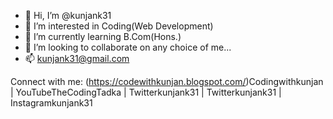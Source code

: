 - 👋 Hi, I’m @kunjank31
- 👀 I’m interested in Coding(Web Development)
- 🌱 I’m currently learning B.Com(Hons.)
- 💞️ I’m looking to collaborate on any choice of me...
- 📫 kunjank31@gmail.com

<!---
kunjank31/kunjank31 is a ✨ special ✨ repository because its `README.md` (this file) appears on your GitHub profile.
You can click the Preview link to take a look at your changes.
--->

Connect with me:
(https://codewithkunjan.blogspot.com/)Codingwithkunjan | YouTubeTheCodingTadka | Twitterkunjank31 | Twitterkunjank31 | Instagramkunjank31
